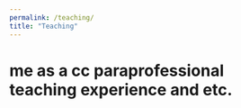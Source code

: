 ```yaml
---
permalink: /teaching/
title: "Teaching"
---
```


# me as a cc paraprofessional  teaching experience and etc.
